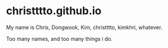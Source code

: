 # christttto.github.io
My name is Chris,
Dongwook,
Kim,
christttto,
kimkhri,
whatever.

Too many names, and too many things i do.
